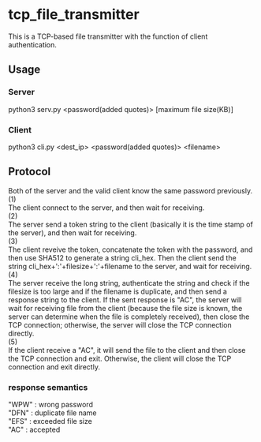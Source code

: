 # tcp_file_transmitter
This is a TCP-based file transmitter with the function of client authentication.<br>
## Usage
### Server
python3 serv.py \<password\(added quotes\)\> [maximum file size(KB)]
### Client
python3 cli.py \<dest_ip\> \<password\(added quotes\)\> \<filename\>
## Protocol
Both of the server and the valid client know the same password previously.<br>
\(1\)<br>The client connect to the server, and then wait for receiving.<br>
\(2\)<br>The server send a token string to the client (basically it is the time stamp of the server), and then wait for receiving.<br>
\(3\)<br>The client reveive the token, concatenate the token with the password, and then use SHA512 to generate a string cli_hex. Then the client send the string cli_hex+':'+filesize+':'+filename to the server, and wait for receiving.<br>
\(4\)<br>The server receive the long string, authenticate the string and check if the filesize is too large and if the filename is duplicate, and then send a response string to the client. If the sent response is "AC", the server will wait for receiving file from the client (because the file size is known, the server can determine when the file is completely received), then close the TCP connection; otherwise, the server will close the TCP connection directly.<br>
\(5\)<br>If the client receive a "AC", it will send the file to the client and then close the TCP connection and exit. Otherwise, the client will close the TCP connection and exit directly.<br>
### response semantics
"WPW" : wrong password<br>
"DFN" : duplicate file name<br>
"EFS" : exceeded file size<br>
"AC" : accepted
